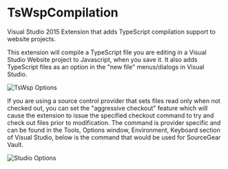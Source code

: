 # TsWspCompilation

Visual Studio 2015 Extension that adds TypeScript compilation support to website projects.

This extension will compile a TypeScript file  you are editing in a Visual Studio Website project to Javascript, when you save it.  It also adds TypeScript files as an option in the "new file" menus/dialogs in Visual Studio.

![TsWsp Options](https://knarfalingus.github.io/Content/TsWspCompilation/TsWspOptions.png)

If you are using a source control provider that sets files read only when not checked out, you can set the "aggressive checkout" feature which will cause the extension to issue the specified checkout command to try and check out files prior to modification. The command is provider specific and can be found in the Tools, Options window, Environment, Keyboard section of Visual Studio, below is the command that would be used for SourceGear Vault.

![Studio Options](https://knarfalingus.github.io/Content/TsWspCompilation/VsOptions.PNG)
